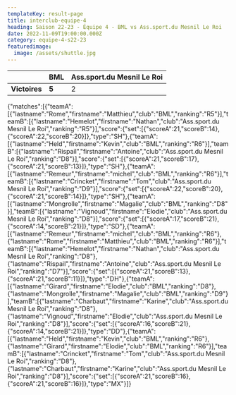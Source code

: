 ```yaml
---
templateKey: result-page
title: interclub-equipe-4
heading: Saison 22-23 - Équipe 4 - BML vs Ass.sport.du Mesnil Le Roi
date: 2022-11-09T19:00:00.000Z
category: equipe-4-s22-23
featuredimage:
  image: /assets/shuttle.jpg
---
```

|               | BML   | Ass.sport.du Mesnil Le Roi |
| ------------- | ----- | --- |
| **Victoires** | **5** | 2   |

<scoreboard>{"matches":[{"teamA":[{"lastname":"Rome","firstname":"Matthieu","club":"BML","ranking":"R5"}],"teamB":[{"lastname":"Hemelot","firstname":"Nathan","club":"Ass.sport.du Mesnil Le Roi","ranking":"R5"}],"score":{"set":[{"scoreA":21,"scoreB":14},{"scoreA":22,"scoreB":20}]},"type":"SH"},{"teamA":[{"lastname":"Held","firstname":"Kevin","club":"BML","ranking":"R6"}],"teamB":[{"lastname":"Rispail","firstname":"Antoine","club":"Ass.sport.du Mesnil Le Roi","ranking":"D8"}],"score":{"set":[{"scoreA":21,"scoreB":17},{"scoreA":21,"scoreB":13}]},"type":"SH"},{"teamA":[{"lastname":"Remeur","firstname":"michel","club":"BML","ranking":"R6"}],"teamB":[{"lastname":"Crincket","firstname":"Tom","club":"Ass.sport.du Mesnil Le Roi","ranking":"D9"}],"score":{"set":[{"scoreA":22,"scoreB":20},{"scoreA":21,"scoreB":14}]},"type":"SH"},{"teamA":[{"lastname":"Mongrolle","firstname":"Magalie","club":"BML","ranking":"D8"}],"teamB":[{"lastname":"Vignoud","firstname":"Elodie","club":"Ass.sport.du Mesnil Le Roi","ranking":"D8"}],"score":{"set":[{"scoreA":17,"scoreB":21},{"scoreA":14,"scoreB":21}]},"type":"SD"},{"teamA":[{"lastname":"Remeur","firstname":"michel","club":"BML","ranking":"R6"},{"lastname":"Rome","firstname":"Matthieu","club":"BML","ranking":"R6"}],"teamB":[{"lastname":"Hemelot","firstname":"Nathan","club":"Ass.sport.du Mesnil Le Roi","ranking":"D8"},{"lastname":"Rispail","firstname":"Antoine","club":"Ass.sport.du Mesnil Le Roi","ranking":"D7"}],"score":{"set":[{"scoreA":21,"scoreB":13},{"scoreA":21,"scoreB":11}]},"type":"DH"},{"teamA":[{"lastname":"Girard","firstname":"Elodie","club":"BML","ranking":"D8"},{"lastname":"Mongrolle","firstname":"Magalie","club":"BML","ranking":"D9"}],"teamB":[{"lastname":"Charbaut","firstname":"Karine","club":"Ass.sport.du Mesnil Le Roi","ranking":"D8"},{"lastname":"Vignoud","firstname":"Elodie","club":"Ass.sport.du Mesnil Le Roi","ranking":"D8"}],"score":{"set":[{"scoreA":16,"scoreB":21},{"scoreA":14,"scoreB":21}]},"type":"DD"},{"teamA":[{"lastname":"Held","firstname":"Kevin","club":"BML","ranking":"R6"},{"lastname":"Girard","firstname":"Elodie","club":"BML","ranking":"R6"}],"teamB":[{"lastname":"Crincket","firstname":"Tom","club":"Ass.sport.du Mesnil Le Roi","ranking":"D8"},{"lastname":"Charbaut","firstname":"Karine","club":"Ass.sport.du Mesnil Le Roi","ranking":"D8"}],"score":{"set":[{"scoreA":21,"scoreB":16},{"scoreA":21,"scoreB":16}]},"type":"MX"}]}</scoreboard>
